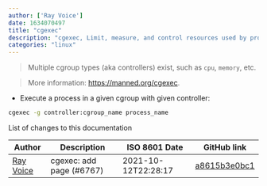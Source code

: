 ```yaml
---
author: ['Ray Voice']
date: 1634070497
title: "cgexec"
description: "cgexec, Limit, measure, and control resources used by processes."
categories: "linux"
---
```

> Multiple cgroup types (aka controllers) exist, such as `cpu`, `memory`, etc.

> More information: <https://manned.org/cgexec>.

- Execute a process in a given cgroup with given controller:

```bash
cgexec -g controller:cgroup_name process_name
```
List of changes to this documentation


Author | Description | ISO 8601 Date | GitHub link
------|-----|-----|-----
[Ray Voice](mailto:33094591+Ray6464@users.noreply.github.com) | cgexec: add page (#6767) | 2021-10-12T22:28:17 | [a8615b3e0bc1](https://github.com/tldr-pages/tldr/commit/a8615b3e0bc1a907d1ddafb3e74190daa3679891)

